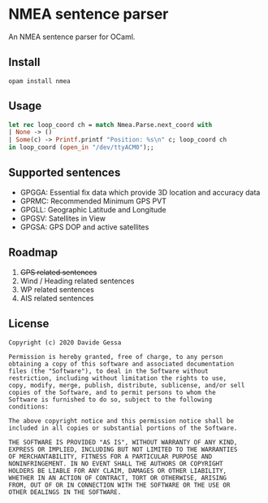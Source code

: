 # NMEA sentence parser
An NMEA sentence parser for OCaml.


## Install

```opam install nmea```

## Usage

```ocaml
let rec loop_coord ch = match Nmea.Parse.next_coord with
| None -> ()
| Some(c) -> Printf.printf "Position: %s\n" c; loop_coord ch
in loop_coord (open_in "/dev/ttyACM0");;
```

## Supported sentences

- GPGGA: Essential fix data which provide 3D location and accuracy data
- GPRMC: Recommended Minimum GPS PVT
- GPGLL: Geographic Latitude and Longitude
- GPGSV: Satellites in View
- GPGSA: GPS DOP and active satellites

## Roadmap

1. ~~GPS related sentences~~
2. Wind / Heading related sentences
3. WP related sentences
4. AIS related sentences


## License

```
Copyright (c) 2020 Davide Gessa

Permission is hereby granted, free of charge, to any person
obtaining a copy of this software and associated documentation
files (the "Software"), to deal in the Software without
restriction, including without limitation the rights to use,
copy, modify, merge, publish, distribute, sublicense, and/or sell
copies of the Software, and to permit persons to whom the
Software is furnished to do so, subject to the following
conditions:

The above copyright notice and this permission notice shall be
included in all copies or substantial portions of the Software.

THE SOFTWARE IS PROVIDED "AS IS", WITHOUT WARRANTY OF ANY KIND,
EXPRESS OR IMPLIED, INCLUDING BUT NOT LIMITED TO THE WARRANTIES
OF MERCHANTABILITY, FITNESS FOR A PARTICULAR PURPOSE AND
NONINFRINGEMENT. IN NO EVENT SHALL THE AUTHORS OR COPYRIGHT
HOLDERS BE LIABLE FOR ANY CLAIM, DAMAGES OR OTHER LIABILITY,
WHETHER IN AN ACTION OF CONTRACT, TORT OR OTHERWISE, ARISING
FROM, OUT OF OR IN CONNECTION WITH THE SOFTWARE OR THE USE OR
OTHER DEALINGS IN THE SOFTWARE.
```